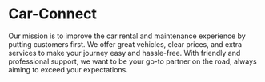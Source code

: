 # Car-Connect
Our mission is to improve the car rental and maintenance experience by putting customers first. We offer great vehicles, clear prices, and extra services to make your journey easy and hassle-free. With friendly and professional support, we want to be your go-to partner on the road, always aiming to exceed your expectations.
